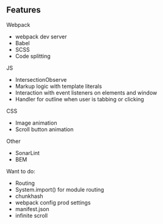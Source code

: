 ## Features

Webpack
- webpack dev server
- Babel
- SCSS
- Code splitting

JS
- IntersectionObserve
- Markup logic with template literals
- Interaction with event listeners on elements and window
- Handler for outline when user is tabbing or clicking

CSS
- Image animation
- Scroll button animation

Other
- SonarLint
- BEM

Want to do:
- Routing
- System.import() for module routing
- chunkhash
- webpack config prod settings
- manifest.json
- infinite scroll
